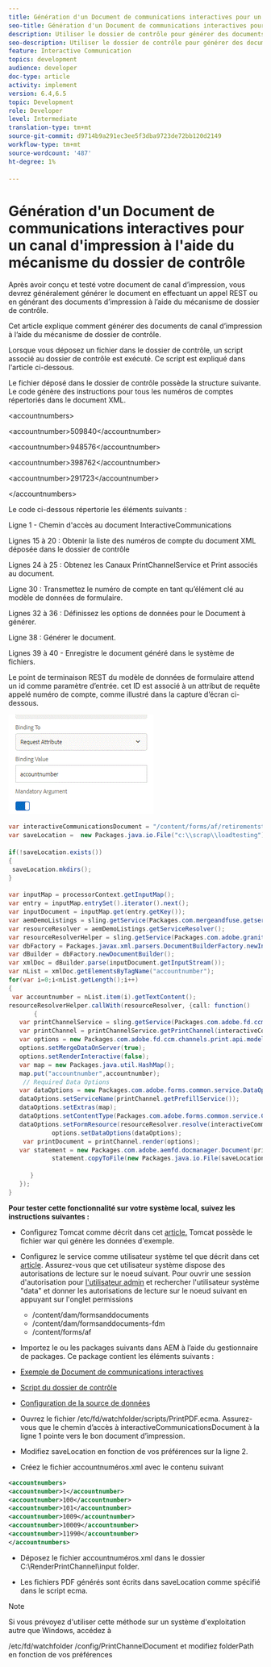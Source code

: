 ```yaml
---
title: Génération d'un Document de communications interactives pour un canal d'impression à l'aide du mécanisme du dossier de contrôle
seo-title: Génération d'un Document de communications interactives pour un canal d'impression à l'aide du mécanisme du dossier de contrôle
description: Utiliser le dossier de contrôle pour générer des documents de canal d’impression
seo-description: Utiliser le dossier de contrôle pour générer des documents de canal d’impression
feature: Interactive Communication
topics: development
audience: developer
doc-type: article
activity: implement
version: 6.4,6.5
topic: Development
role: Developer
level: Intermediate
translation-type: tm+mt
source-git-commit: d9714b9a291ec3ee5f3dba9723de72bb120d2149
workflow-type: tm+mt
source-wordcount: '487'
ht-degree: 1%

---
```



# Génération d&#39;un Document de communications interactives pour un canal d&#39;impression à l&#39;aide du mécanisme du dossier de contrôle

Après avoir conçu et testé votre document de canal d’impression, vous devrez généralement générer le document en effectuant un appel REST ou en générant des documents d’impression à l’aide du mécanisme de dossier de contrôle.

Cet article explique comment générer des documents de canal d’impression à l’aide du mécanisme de dossier de contrôle.

Lorsque vous déposez un fichier dans le dossier de contrôle, un script associé au dossier de contrôle est exécuté. Ce script est expliqué dans l&#39;article ci-dessous.

Le fichier déposé dans le dossier de contrôle possède la structure suivante. Le code génère des instructions pour tous les numéros de comptes répertoriés dans le document XML.

&lt;accountnumbers>

&lt;accountnumber>509840&lt;/accountnumber>

&lt;accountnumber>948576&lt;/accountnumber>

&lt;accountnumber>398762&lt;/accountnumber>

&lt;accountnumber>291723&lt;/accountnumber>

&lt;/accountnumbers>

Le code ci-dessous répertorie les éléments suivants :

Ligne 1 - Chemin d&#39;accès au document InteractiveCommunications

Lignes 15 à 20 : Obtenir la liste des numéros de compte du document XML déposée dans le dossier de contrôle

Lignes 24 à 25 : Obtenez les Canaux PrintChannelService et Print associés au document.

Ligne 30 : Transmettez le numéro de compte en tant qu’élément clé au modèle de données de formulaire.

Lignes 32 à 36 : Définissez les options de données pour le Document à générer.

Ligne 38 : Générer le document.

Lignes 39 à 40 - Enregistre le document généré dans le système de fichiers.

Le point de terminaison REST du modèle de données de formulaire attend un id comme paramètre d’entrée. cet ID est associé à un attribut de requête appelé numéro de compte, comme illustré dans la capture d’écran ci-dessous.

![request](assets/requestattributeprintchannel.gif)

```java
var interactiveCommunicationsDocument = "/content/forms/af/retirementstatementprint/channels/print/";
var saveLocation =  new Packages.java.io.File("c:\\scrap\\loadtesting");

if(!saveLocation.exists())
{
 saveLocation.mkdirs();
}

var inputMap = processorContext.getInputMap();
var entry = inputMap.entrySet().iterator().next();
var inputDocument = inputMap.get(entry.getKey());
var aemDemoListings = sling.getService(Packages.com.mergeandfuse.getserviceuserresolver.GetResolver);
var resourceResolver = aemDemoListings.getServiceResolver();
var resourceResolverHelper = sling.getService(Packages.com.adobe.granite.resourceresolverhelper.ResourceResolverHelper);
var dbFactory = Packages.javax.xml.parsers.DocumentBuilderFactory.newInstance();
var dBuilder = dbFactory.newDocumentBuilder();
var xmlDoc = dBuilder.parse(inputDocument.getInputStream());
var nList = xmlDoc.getElementsByTagName("accountnumber");
for(var i=0;i<nList.getLength();i++)
{
 var accountnumber = nList.item(i).getTextContent();
resourceResolverHelper.callWith(resourceResolver, {call: function()
       {
   var printChannelService = sling.getService(Packages.com.adobe.fd.ccm.channels.print.api.service.PrintChannelService);
   var printChannel = printChannelService.getPrintChannel(interactiveCommunicationsDocument);
   var options = new Packages.com.adobe.fd.ccm.channels.print.api.model.PrintChannelRenderOptions();
   options.setMergeDataOnServer(true);
   options.setRenderInteractive(false);
   var map = new Packages.java.util.HashMap();
   map.put("accountnumber",accountnumber);
    // Required Data Options
   var dataOptions = new Packages.com.adobe.forms.common.service.DataOptions(); 
   dataOptions.setServiceName(printChannel.getPrefillService()); 
   dataOptions.setExtras(map); 
   dataOptions.setContentType(Packages.com.adobe.forms.common.service.ContentType.JSON);
   dataOptions.setFormResource(resourceResolver.resolve(interactiveCommunicationsDocument));
            options.setDataOptions(dataOptions); 
    var printDocument = printChannel.render(options);
   var statement = new Packages.com.adobe.aemfd.docmanager.Document(printDocument.getInputStream());
            statement.copyToFile(new Packages.java.io.File(saveLocation+"\\"+accountnumber+".pdf"));

      }
   });
}
```


**Pour tester cette fonctionnalité sur votre système local, suivez les instructions suivantes :**

* Configurez Tomcat comme décrit dans cet [article.](/help/forms/ic-print-channel-tutorial/set-up-tomcat.md) Tomcat possède le fichier war qui génère les données d&#39;exemple.
* Configurez le service comme utilisateur système tel que décrit dans cet [article](/help/forms/adaptive-forms/service-user-tutorial-develop.md).
Assurez-vous que cet utilisateur système dispose des autorisations de lecture sur le noeud suivant. Pour ouvrir une session d&#39;autorisation pour [l&#39;utilisateur admin](https://localhost:4502/useradmin) et rechercher l&#39;utilisateur système &quot;data&quot; et donner les autorisations de lecture sur le noeud suivant en appuyant sur l&#39;onglet permissions
   * /content/dam/formsanddocuments
   * /content/dam/formsanddocuments-fdm
   * /content/forms/af
* Importez le ou les packages suivants dans AEM à l’aide du gestionnaire de packages. Ce package contient les éléments suivants :


* [Exemple de Document de communications interactives](assets/retirementstatementprint.zip)
* [Script du dossier de contrôle](assets/printchanneldocumentusingwatchedfolder.zip)
* [Configuration de la source de données](assets/datasource.zip)

* Ouvrez le fichier /etc/fd/watchfolder/scripts/PrintPDF.ecma. Assurez-vous que le chemin d’accès à interactiveCommunicationsDocument à la ligne 1 pointe vers le bon document d’impression.

* Modifiez saveLocation en fonction de vos préférences sur la ligne 2.

* Créez le fichier accountnuméros.xml avec le contenu suivant

```xml
<accountnumbers>
<accountnumber>1</accountnumber>
<accountnumber>100</accountnumber>
<accountnumber>101</accountnumber>
<accountnumber>1009</accountnumber>
<accountnumber>10009</accountnumber>
<accountnumber>11990</accountnumber>
</accountnumbers>
```


* Déposez le fichier accountnuméros.xml dans le dossier C:\RenderPrintChannel\input folder.

* Les fichiers PDF générés sont écrits dans saveLocation comme spécifié dans le script ecma.

>[!NOTE]
>
>Si vous prévoyez d&#39;utiliser cette méthode sur un système d&#39;exploitation autre que Windows, accédez à
>
>/etc/fd/watchfolder /config/PrintChannelDocument et modifiez folderPath en fonction de vos préférences

